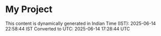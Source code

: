 # My Project

This content is dynamically generated in Indian Time (IST): 2025-06-14 22:58:44 IST
Converted to UTC: 2025-06-14 17:28:44 UTC
